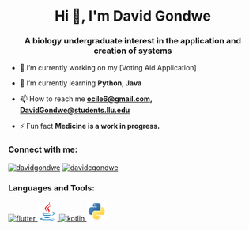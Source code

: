 <h1 align="center">Hi 👋, I'm David Gondwe</h1>
<h3 align="center">A biology undergraduate interest in the application and creation of systems</h3>

- 🔭 I’m currently working on my [Voting Aid Application]

- 🌱 I’m currently learning **Python, Java**

- 📫 How to reach me **ocile6@gmail.com, DavidGondwe@students.llu.edu**

- ⚡ Fun fact **Medicine is a work in progress.**

<h3 align="left">Connect with me:</h3>
<p align="left">
<a href="https://linkedin.com/in/davidgondwe" target="blank"><img align="center" src="https://raw.githubusercontent.com/rahuldkjain/github-profile-readme-generator/master/src/images/icons/Social/linked-in-alt.svg" alt="davidgondwe" height="30" width="40" /></a>
<a href="https://fb.com/davidcgondwe" target="blank"><img align="center" src="https://raw.githubusercontent.com/rahuldkjain/github-profile-readme-generator/master/src/images/icons/Social/facebook.svg" alt="davidcgondwe" height="30" width="40" /></a>
</p>

<h3 align="left">Languages and Tools:</h3>
<p align="left"> <a href="https://flutter.dev" target="_blank" rel="noreferrer"> <img src="https://www.vectorlogo.zone/logos/flutterio/flutterio-icon.svg" alt="flutter" width="40" height="40"/> </a> <a href="https://www.java.com" target="_blank" rel="noreferrer"> <img src="https://raw.githubusercontent.com/devicons/devicon/master/icons/java/java-original.svg" alt="java" width="40" height="40"/> </a> <a href="https://kotlinlang.org" target="_blank" rel="noreferrer"> <img src="https://www.vectorlogo.zone/logos/kotlinlang/kotlinlang-icon.svg" alt="kotlin" width="40" height="40"/> </a> <a href="https://www.python.org" target="_blank" rel="noreferrer"> <img src="https://raw.githubusercontent.com/devicons/devicon/master/icons/python/python-original.svg" alt="python" width="40" height="40"/> </a> </p>
